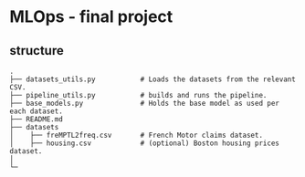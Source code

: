 # MLOps - final project

## structure 
    
    .
    ├── datasets_utils.py           # Loads the datasets from the relevant CSV.
    ├── pipeline_utils.py           # builds and runs the pipeline.
    ├── base_models.py              # Holds the base model as used per each dataset.
    ├── README.md
    ├── datasets
    │    ├── freMPTL2freq.csv       # French Motor claims dataset.
    │    ├── housing.csv            # (optional) Boston housing prices dataset.
    │
    └─ 
